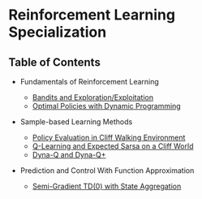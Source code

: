 # Reinforcement Learning Specialization

## Table of Contents

- Fundamentals of Reinforcement Learning

  - [Bandits and Exploration/Exploitation](./fundamentals-of-reinforcement-learning/bandits_and_exploration_exploitation.ipynb)
  - [Optimal Policies with Dynamic Programming](./fundamentals-of-reinforcement-learning/optimal_policies_with_dynamic_programming.ipynb)

- Sample-based Learning Methods

  - [Policy Evaluation in Cliff Walking Environment](./sample-based-learning-methods/policy_evaluation_in_cliff_walking_environment.ipynb)
  - [Q-Learning and Expected Sarsa on a Cliff World](q-learning-and-expected-sarsa.ipynb)
  - [Dyna-Q and Dyna-Q+](./sample-based-learning-methods/dyna-q-and-dyna-q+.ipynb)

- Prediction and Control With Function Approximation

  - [Semi-Gradient TD(0) with State Aggregation](./prediction-control-function-approximation/semi-gradient-TD0-with-state-aggregation.ipynb)
